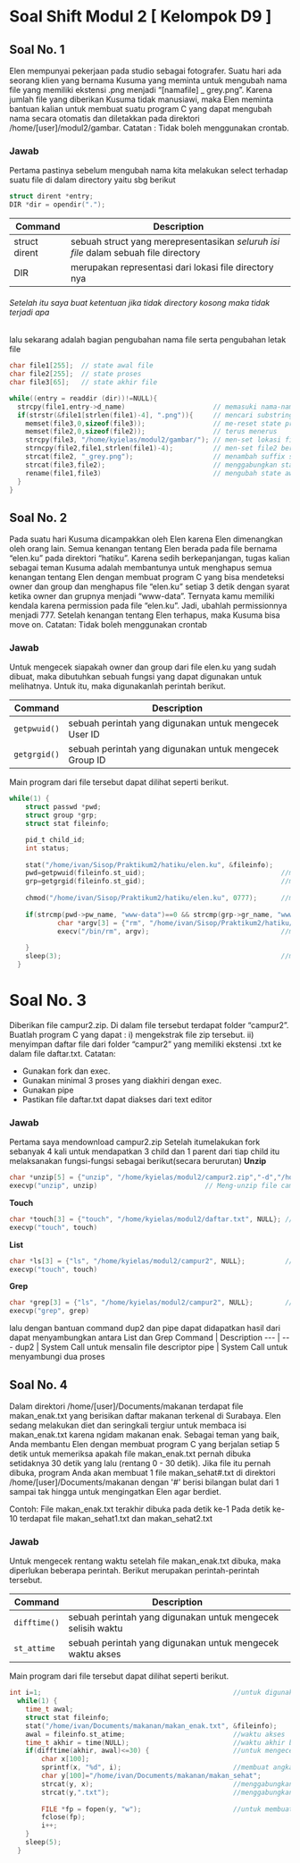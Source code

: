 # Soal Shift Modul 2 [ Kelompok D9 ]

## Soal No. 1
Elen mempunyai pekerjaan pada studio sebagai fotografer. Suatu hari ada seorang klien yang bernama Kusuma yang meminta untuk mengubah nama file yang memiliki ekstensi .png menjadi “[namafile] _ grey.png”. Karena jumlah file yang diberikan Kusuma tidak manusiawi, maka Elen meminta bantuan kalian untuk membuat suatu program C yang dapat mengubah nama secara otomatis dan diletakkan pada direktori /home/[user]/modul2/gambar.
Catatan : Tidak boleh menggunakan crontab.
### Jawab
Pertama pastinya sebelum mengubah nama kita melakukan select terhadap suatu file di dalam directory yaitu sbg berikut
```c
struct dirent *entry;
DIR *dir = opendir(".");
```
Command | Description 
--- | -----
struct dirent | sebuah struct yang merepresentasikan *seluruh isi file* dalam sebuah file directory
DIR | merupakan representasi dari lokasi file directory nya

###### Setelah itu saya buat ketentuan jika tidak directory kosong maka tidak terjadi apa
lalu sekarang adalah bagian pengubahan nama file serta pengubahan letak file
```c
char file1[255];  // state awal file
char file2[255];  // state proses
char file3[65];   // state akhir file

while((entry = readdir (dir))!=NULL){
  strcpy(file1,entry->d_name)                      // memasuki nama-nama dari file
  if(strstr(&file1[strlen(file1)-4], ".png")){     // mencari substring dari state awal bahwa di bagian akhirnya terdapat ekstensi ".png"
    memset(file3,0,sizeof(file3));                 // me-reset state proses serta state akhir agar tidak terjadi perulangan
    memset(file2,0,sizeof(file2));                 // terus menerus
    strcpy(file3, "/home/kyielas/modul2/gambar/"); // men-set lokasi file3 di directory 
    strncpy(file2,file1,strlen(file1)-4);          // men-set file2 berisi file1 yang stringnya dikurangi empat 
    strcat(file2, "_grey.png");                    // menambah suffix string "_grey"
    strcat(file3,file2);                           // menggabungkan state file 2 dan file 3 
    rename(file1,file3)                            // mengubah state awal menjadi state akhir
  }
}
```

## Soal No. 2
Pada suatu hari Kusuma dicampakkan oleh Elen karena Elen dimenangkan oleh orang lain. Semua kenangan tentang Elen berada pada file bernama “elen.ku” pada direktori “hatiku”. Karena sedih berkepanjangan, tugas kalian sebagai teman Kusuma adalah membantunya untuk menghapus semua kenangan tentang Elen dengan membuat program C yang bisa mendeteksi owner dan group dan menghapus file “elen.ku” setiap 3 detik dengan syarat ketika owner dan grupnya menjadi “www-data”. Ternyata kamu memiliki kendala karena permission pada file “elen.ku”. Jadi, ubahlah permissionnya menjadi 777. Setelah kenangan tentang Elen terhapus, maka Kusuma bisa move on.
Catatan: Tidak boleh menggunakan crontab

### Jawab

Untuk mengecek siapakah owner dan group dari file elen.ku yang sudah dibuat, maka dibutuhkan sebuah fungsi yang dapat digunakan untuk melihatnya. Untuk itu, maka digunakanlah perintah berikut.

Command | Description 
--- | -----
``` getpwuid() ``` | sebuah perintah yang digunakan untuk mengecek User ID
``` getgrgid() ``` | sebuah perintah yang digunakan untuk mengecek Group ID

Main program dari file tersebut dapat dilihat seperti berikut.

```c
while(1) {
    struct passwd *pwd;
	struct group *grp;
	struct stat fileinfo;

	pid_t child_id;
	int status;
	
	stat("/home/ivan/Sisop/Praktikum2/hatiku/elen.ku", &fileinfo);
	pwd=getpwuid(fileinfo.st_uid);                                  //mengecek owner
	grp=getgrgid(fileinfo.st_gid);                                  //mengecek group
	
	chmod("/home/ivan/Sisop/Praktikum2/hatiku/elen.ku", 0777);      //mengubah permission
	
	if(strcmp(pwd->pw_name, "www-data")==0 && strcmp(grp->gr_name, "www-data")==0) {    //mengecek jika owner dan group == www-data
			char *argv[3] = {"rm", "/home/ivan/Sisop/Praktikum2/hatiku/elen.ku", NULL};
	    	execv("/bin/rm", argv);                                 //menghapus file elen.ku
		
	}
    sleep(3);                                                       //membuat program bekerja setiap 3 detik
  }
```
# Soal No. 3
Diberikan file campur2.zip. Di dalam file tersebut terdapat folder “campur2”. 
Buatlah program C yang dapat :
i)  mengekstrak file zip tersebut.
ii) menyimpan daftar file dari folder “campur2” yang memiliki ekstensi .txt ke dalam file daftar.txt. 
Catatan:  
- Gunakan fork dan exec.
- Gunakan minimal 3 proses yang diakhiri dengan exec.
- Gunakan pipe
- Pastikan file daftar.txt dapat diakses dari text editor

### Jawab
Pertama saya mendownload campur2.zip 
Setelah itumelakukan fork sebanyak 4 kali untuk mendapatkan 3 child dan 1 parent dari tiap child itu melaksanakan fungsi-fungsi sebagai berikut(secara berurutan) 
**Unzip**
```c
char *unzip[5] = {"unzip", "/home/kyielas/modul2/campur2.zip","-d","/home/kyielas/modul2/", NULL};
execvp("unzip", unzip)						     // Meng-unzip file campur2.zip
```
**Touch**
```c
char *touch[3] = {"touch", "/home/kyielas/modul2/daftar.txt", NULL}; // Membuat file Daftar.txt
execvp("touch", touch)
```
**List**
```c
char *ls[3] = {"ls", "/home/kyielas/modul2/campur2", NULL};          // Menselect file didalam directory campur2
execvp("touch", touch)
```
**Grep**
```c
char *grep[3] = {"ls", "/home/kyielas/modul2/campur2", NULL};        // Mengambil isi dari yang didapati oleh list
execvp("grep", grep)
```
lalu dengan bantuan command dup2 dan pipe dapat didapatkan hasil dari dapat menyambungkan antara List dan Grep
Command | Description 
--- | --- 
dup2 | System Call untuk mensalin file descriptor
pipe | System Call untuk menyambungi dua proses

## Soal No. 4
Dalam direktori /home/[user]/Documents/makanan terdapat file makan_enak.txt yang berisikan daftar makanan terkenal di Surabaya. Elen sedang melakukan diet dan seringkali tergiur untuk membaca isi makan_enak.txt karena ngidam makanan enak. Sebagai teman yang baik, Anda membantu Elen dengan membuat program C yang berjalan setiap 5 detik untuk memeriksa apakah file makan_enak.txt pernah dibuka setidaknya 30 detik yang lalu (rentang 0 - 30 detik).
Jika file itu pernah dibuka, program Anda akan membuat 1 file makan_sehat#.txt di direktori /home/[user]/Documents/makanan dengan '#' berisi bilangan bulat dari 1 sampai tak hingga untuk mengingatkan Elen agar berdiet.

Contoh:
File makan_enak.txt terakhir dibuka pada detik ke-1
Pada detik ke-10 terdapat file makan_sehat1.txt dan makan_sehat2.txt


### Jawab

Untuk mengecek rentang waktu setelah file makan_enak.txt dibuka, maka diperlukan beberapa perintah. Berikut merupakan perintah-perintah tersebut.

Command | Description 
--- | -----
``` difftime() ``` | sebuah perintah yang digunakan untuk mengecek selisih waktu
``` st_attime ``` | sebuah perintah yang digunakan untuk mengecek waktu akses

Main program dari file tersebut dapat dilihat seperti berikut.

```c
int i=1;                                                //untuk digunakan dalam penamaan
  while(1) {
    time_t awal;                                        
    struct stat fileinfo;
    stat("/home/ivan/Documents/makanan/makan_enak.txt", &fileinfo);
    awal = fileinfo.st_atime;                           //waktu akses
    time_t akhir = time(NULL);                          //waktu akhir berjalan
    if(difftime(akhir, awal)<=30) {	                    //untuk mengecek rentang waktu
      	char x[100];
      	sprintf(x, "%d", i);                            //membuat angka menjadi char
      	char y[100]="/home/ivan/Documents/makanan/makan_sehat";
      	strcat(y, x);                                   //menggabungkan nama file dengan angka
      	strcat(y,".txt");                               //menggabungkan nama file dengan format file
     
		FILE *fp = fopen(y, "w");                       //untuk membuat file 
      	fclose(fp);
     	i++;
    }
    sleep(5);
  }
```
